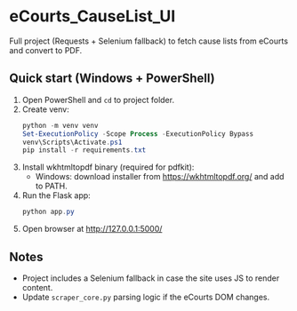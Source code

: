 # eCourts_CauseList_UI
Full project (Requests + Selenium fallback) to fetch cause lists from eCourts and convert to PDF.

## Quick start (Windows + PowerShell)
1. Open PowerShell and `cd` to project folder.
2. Create venv:
   ```powershell
   python -m venv venv
   Set-ExecutionPolicy -Scope Process -ExecutionPolicy Bypass
   venv\Scripts\Activate.ps1
   pip install -r requirements.txt
   ```
3. Install wkhtmltopdf binary (required for pdfkit):
   - Windows: download installer from https://wkhtmltopdf.org/ and add to PATH.
4. Run the Flask app:
   ```powershell
   python app.py
   ```
5. Open browser at http://127.0.0.1:5000/

## Notes
- Project includes a Selenium fallback in case the site uses JS to render content.
- Update `scraper_core.py` parsing logic if the eCourts DOM changes.
